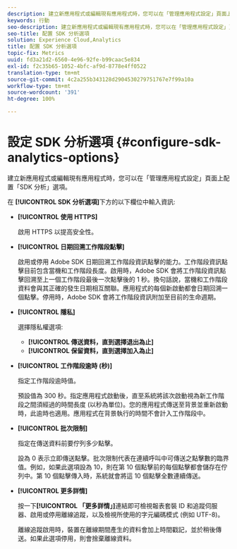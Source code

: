 ```yaml
---
description: 建立新應用程式或編輯現有應用程式時，您可以在「管理應用程式設定」頁面上配置「SDK 分析」選項。
keywords: 行動
seo-description: 建立新應用程式或編輯現有應用程式時，您可以在「管理應用程式設定」頁面上配置「SDK 分析」選項。
seo-title: 配置 SDK 分析選項
solution: Experience Cloud,Analytics
title: 配置 SDK 分析選項
topic-fix: Metrics
uuid: fd3a21d2-6560-4e96-92fe-b99caac5e834
exl-id: f2c35b65-1052-4bfc-af9d-8778e4ff0522
translation-type: tm+mt
source-git-commit: 4c2a255b343128d2904530279751767e7f99a10a
workflow-type: tm+mt
source-wordcount: '391'
ht-degree: 100%

---
```


# 設定 SDK 分析選項 {#configure-sdk-analytics-options}

建立新應用程式或編輯現有應用程式時，您可以在「管理應用程式設定」頁面上配置「SDK 分析」選項。

在 **[!UICONTROL SDK 分析選項]**&#x200B;下方的以下欄位中輸入資訊:

* **[!UICONTROL 使用 HTTPS]**

   啟用 HTTPS 以提高安全性。

* **[!UICONTROL 日期回溯工作階段點擊]**

   啟用或停用 Adobe SDK 日期回溯工作階段資訊點擊的能力。工作階段資訊點擊目前包含當機和工作階段長度。啟用時，Adobe SDK 會將工作階段資訊點擊回溯至上一個工作階段最後一次點擊後的 1 秒。換句話說，當機和工作階段資料會與其正確的發生日期相互關聯。應用程式的每個新啟動都會日期回溯一個點擊。停用時，Adobe SDK 會將工作階段資訊附加至目前的生命週期。

* **[!UICONTROL 隱私]**

   選擇隱私權選項:

   * **[!UICONTROL 傳送資料，直到選擇退出為止]**
   * **[!UICONTROL 保留資料，直到選擇加入為止]**

* **[!UICONTROL 工作階段逾時 (秒)]**

   指定工作階段逾時值。

   預設值為 300 秒。指定應用程式啟動後，直至系統將該次啟動視為新工作階段之間須經過的時間長度 (以秒為單位)。您的應用程式傳送至背景並重新啟動時，此逾時也適用。應用程式在背景執行的時間不會計入工作階段中。

* **[!UICONTROL 批次限制]**

   指定在傳送資料前要佇列多少點擊。

   設為 0 表示立即傳送點擊。批次限制代表在連續呼叫中可傳送之點擊數的臨界值。例如，如果此選項設為 10，則在第 10 個點擊前的每個點擊都會儲存在佇列中。第 10 個點擊傳入時，系統就會將這 10 個點擊全數連續傳送。

* **[!UICONTROL 更多詳情]**

   按一下&#x200B;**[!UICONTROL 「更多詳情」]**&#x200B;連結即可檢視報表套裝 ID 和追蹤伺服器、啟用或停用離線追蹤，以及檢視所使用的字元編碼模式 (例如 UTF-8)。

   離線追蹤啟用時，裝置在離線期間產生的資料會加上時間戳記，並於稍後傳送。如果此選項停用，則會捨棄離線資料。
